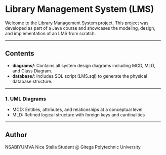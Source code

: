 # Library Management System (LMS)

Welcome to the Library Management System project. This project was developed as part of a Java course and showcases the modeling, design, and implementation of an LMS from scratch.

---

## Contents

- **diagrams/**: Contains all system design diagrams including MCD, MLD, and Class Diagram.
- **database/**: Includes SQL script (LMS.sql) to generate the physical database structure.

---

### 1.  UML Diagrams

- MCD: Entities, attributes, and relationships at a conceptual level
- MLD: Refined logical structure with foreign keys and cardinalities

---

## Author

NSABIYUMVA Nice Stella
Student @ Gitega Polytechnic University  
